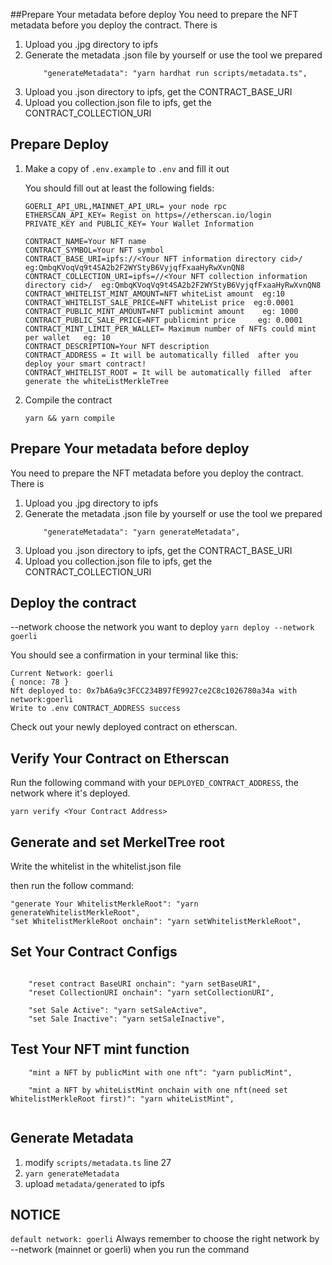 ##Prepare Your metadata before deploy
You need to prepare the NFT metadata before you deploy the contract.
There is
1. Upload you .jpg directory to ipfs
2. Generate the metadata .json file by yourself or use the tool we prepared
   ```
       "generateMetadata": "yarn hardhat run scripts/metadata.ts",
   ```
3. Upload you .json directory to ipfs, get the CONTRACT_BASE_URI
4. Upload you collection.json file to ipfs, get the CONTRACT_COLLECTION_URI



## Prepare Deploy
1. Make a copy of `.env.example` to `.env` and fill it out

   You should fill out at least the following fields:

    ```
    GOERLI_API_URL,MAINNET_API_URL= your node rpc
    ETHERSCAN_API_KEY= Regist on https=//etherscan.io/login
    PRIVATE_KEY and PUBLIC_KEY= Your Wallet Information

    CONTRACT_NAME=Your NFT name 
    CONTRACT_SYMBOL=Your NFT symbol
    CONTRACT_BASE_URI=ipfs://<Your NFT information directory cid>/   eg:QmbqKVoqVq9t4SA2b2F2WYStyB6VyjqfFxaaHyRwXvnQN8
    CONTRACT_COLLECTION_URI=ipfs=//<Your NFT collection information directory cid>/  eg:QmbqKVoqVq9t4SA2b2F2WYStyB6VyjqfFxaaHyRwXvnQN8
    CONTRACT_WHITELIST_MINT_AMOUNT=NFT whiteList amount  eg:10
    CONTRACT_WHITELIST_SALE_PRICE=NFT whiteList price  eg:0.0001
    CONTRACT_PUBLIC_MINT_AMOUNT=NFT publicmint amount    eg: 1000
    CONTRACT_PUBLIC_SALE_PRICE=NFT publicmint price     eg: 0.0001
    CONTRACT_MINT_LIMIT_PER_WALLET= Maximum number of NFTs could mint per wallet   eg: 10
    CONTRACT_DESCRIPTION=Your NFT description 
    CONTRACT_ADDRESS = It will be automatically filled  after you deploy your smart contract!
    CONTRACT_WHITELIST_ROOT = It will be automatically filled  after generate the whiteListMerkleTree
    
    ```
2. Compile the contract
    ```
    yarn && yarn compile
    ```

## Prepare Your metadata before deploy
You need to prepare the NFT metadata before you deploy the contract.
There is
1. Upload you .jpg directory to ipfs
2. Generate the metadata .json file by yourself or use the tool we prepared
   ```
       "generateMetadata": "yarn generateMetadata",
   ```
3. Upload you .json directory to ipfs, get the CONTRACT_BASE_URI
4. Upload you collection.json file to ipfs, get the CONTRACT_COLLECTION_URI

## Deploy the contract

   --network choose the network you want to deploy
    ```
    yarn deploy --network goerli
    ```

   You should see a confirmation in your terminal like this:

```
Current Network: goerli
{ nonce: 78 }
Nft deployed to: 0x7bA6a9c3FCC234B97fE9927ce2C8c1026780a34a with network:goerli
Write to .env CONTRACT_ADDRESS success
```

Check out your newly deployed contract on etherscan.

 

## Verify Your Contract on Etherscan

Run the following command with your `DEPLOYED_CONTRACT_ADDRESS`, the network where it's deployed.
```
yarn verify <Your Contract Address>
```

## Generate and set MerkelTree root
Write the whitelist in the whitelist.json file

then run the follow command:
```
"generate Your WhitelistMerkleRoot": "yarn generateWhitelistMerkleRoot",
"set WhitelistMerkleRoot onchain": "yarn setWhitelistMerkleRoot",
```


## Set Your Contract Configs

```

    "reset contract BaseURI onchain": "yarn setBaseURI",
    "reset CollectionURI onchain": "yarn setCollectionURI",
    
    "set Sale Active": "yarn setSaleActive",
    "set Sale Inactive": "yarn setSaleInactive",

```

## Test Your NFT mint function 

```
    "mint a NFT by publicMint with one nft": "yarn publicMint",
    
    "mint a NFT by whiteListMint onchain with one nft(need set WhitelistMerkleRoot first)": "yarn whiteListMint",
    
```

## Generate Metadata
1. modify `scripts/metadata.ts` line 27
2. `yarn generateMetadata`
3. upload `metadata/generated` to ipfs

## NOTICE
`default network: goerli`
Always remember to choose the right network by --network (mainnet or goerli) when you run the command






